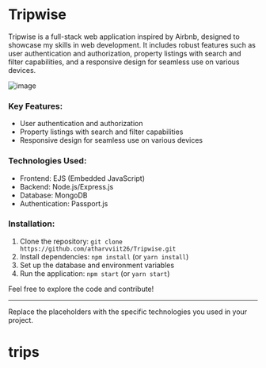 # Tripwise

Tripwise is a full-stack web application inspired by Airbnb, designed to showcase my skills in web development. It includes robust features such as user authentication and authorization, property listings with search and filter capabilities, and a responsive design for seamless use on various devices.

![image](https://github.com/user-attachments/assets/a0bbe684-d148-4d5e-9f8a-86ac0735d2ec)


### Key Features:
- User authentication and authorization
- Property listings with search and filter capabilities
- Responsive design for seamless use on various devices

### Technologies Used:
- Frontend: EJS (Embedded JavaScript)
- Backend: Node.js/Express.js
- Database: MongoDB
- Authentication: Passport.js

### Installation:
1. Clone the repository: `git clone https://github.com/atharvviit26/Tripwise.git`
2. Install dependencies: `npm install` (or `yarn install`)
3. Set up the database and environment variables
4. Run the application: `npm start` (or `yarn start`)

Feel free to explore the code and contribute!

---

Replace the placeholders with the specific technologies you used in your project.
# trips
